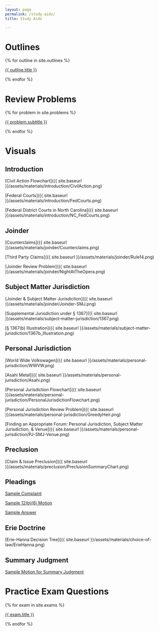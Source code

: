 ```yaml
---
layout: page
permalink: /study-aids/
title: Study Aids

---
```


# Outlines

{% for outline in site.outlines %}
<p><a href="{{ site.baseurl }}{{ outline.url }}">{{ outline.title }}</a></p>
{% endfor %}

# Review Problems

{% for problem in site.problems %}
<p><a href="{{ site.baseurl }}{{ problem.url }}">{{ problem.subtitle }}</a></p>
{% endfor %}

# Visuals

## Introduction

[Civil Action Flowchart]({{ site.baseurl }}/assets/materials/introduction/CivilAction.png)

[Federal Courts]({{ site.baseurl }}/assets/materials/introduction/FedCourts.png)

[Federal District Courts in North Carolina]({{ site.baseurl }}/assets/materials/introduction/NC_FedCourts.png)

## Joinder

[Counterclaims]({{ site.baseurl }}/assets/materials/joinder/Counterclaims.png)

[Third Party Claims]({{ site.baseurl }}/assets/materials/joinder/Rule14.png)

[Joinder Review Problem]({{ site.baseurl }}/assets/materials/joinder/NightAtTheOpera.png)

## Subject Matter Jurisdiction

[Joinder & Subject Matter Jurisdiction]({{ site.baseurl }}/assets/materials/joinder/Joinder-SMJ.png)

[Supplemental Jurisdiction under § 1367]({{ site.baseurl }}/assets/materials/subject-matter-jurisdiction/1367.png)

[§ 1367(b) Illustration]({{ site.baseurl }}/assets/materials/subject-matter-jurisdiction/1367b_Illustration.png)

## Personal Jurisdiction

[World Wide Volkswagen]({{ site.baseurl }}/assets/materials/personal-jurisdiction/WWVW.png)

[Asahi Metal]({{ site.baseurl }}/assets/materials/personal-jurisdiction/Asahi.png)

[Personal Jurisdiction Flowchart]({{ site.baseurl }}/assets/materials/personal-jurisdiction/PersonalJurisdictionFlowchart.png)

[Personal Jurisdiction Review Problem]({{ site.baseurl }}/assets/materials/personal-jurisdiction/GreedyHeir.png)

[Finding an Appropriate Forum: Personal Jurisdiction, Subject Matter Jurisdiction, & Venue]({{ site.baseurl }}/assets/materials/personal-jurisdiction/PJ-SMJ-Venue.png)

## Preclusion

[Claim & Issue Preclusion]({{ site.baseurl }}/assets/materials/preclusion/PreclusionSummaryChart.png)

## Pleadings 

[Sample Complaint]()

[Sample 12(b)(6) Motion]()

[Sample Answer]()

## Erie Doctrine

[Erie-Hanna Decision Tree]({{ site.baseurl }}/assets/materials/choice-of-law/ErieHanna.png)

## Summary Judgment 

[Sample Motion for Summary Judgment]()

# Practice Exam Questions

{% for exam in site.exams %}
<p><a href="{{ site.baseurl }}{{ exam.url }}">{{ exam.title }}</a></p>
{% endfor %}
